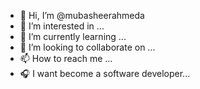 - 👋 Hi, I’m @mubasheerahmeda
- 👀 I’m interested in ...
- 🌱 I’m currently learning ...
- 💞️ I’m looking to collaborate on ...
- 📫 How to reach me ...
- 🎧 I want become a software developer...

<!---
mubasheerahmeda/mubasheerahmeda is a ✨ special ✨ repository because its `README.md` (this file) appears on your GitHub profile.
You can click the Preview link to take a look at your changes.
--->
